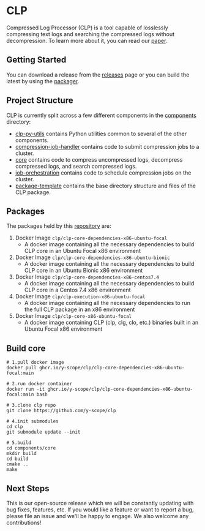 # CLP

Compressed Log Processor (CLP) is a tool capable of losslessly compressing text logs and searching 
the compressed logs without decompression. To learn more about it, you can read our 
[paper](https://www.usenix.org/system/files/osdi21-rodrigues.pdf).

## Getting Started

You can download a release from the [releases](https://github.com/y-scope/clp/releases) page or you can build the latest by using the
[packager](tools/packager/README.md).

## Project Structure

CLP is currently split across a few different components in the [components](components) 
directory:

* [clp-py-utils](components/clp-py-utils) contains Python utilities common to several of the 
  other components.
* [compression-job-handler](components/compression-job-handler) contains code to submit
  compression jobs to a cluster.
* [core](components/core) contains code to compress uncompressed logs, decompress compressed 
  logs, and search compressed logs.
* [job-orchestration](components/job-orchestration) contains code to schedule compression jobs on
  the cluster.
* [package-template](components/package-template) contains the base directory structure and files of the 
  CLP package.

## Packages
The packages held by this [repository](https://github.com/orgs/y-scope/packages?repo_name=clp) are: 

1. Docker Image `clp/clp-core-dependencies-x86-ubuntu-focal`
    - A docker image containing all the necessary dependencies to build CLP core in an Ubuntu Focal x86 environment
2. Docker Image `clp/clp-core-dependencies-x86-ubuntu-bionic`
    - A docker image containing all the necessary dependencies to build CLP core in an Ubuntu Bionic x86 environment
3. Docker Image `clp/clp-core-dependencies-x86-centos7.4`
    - A docker image containing all the necessary dependencies to build CLP core in a Centos 7.4 x86 environment
4. Docker Image `clp/clp-execution-x86-ubuntu-focal`
    - A docker image containing all the necessary dependencies to run the full CLP package in an x86 environment
5. Docker Image `clp/clp-core-x86-ubuntu-focal`
    - A docker image containing CLP (clp, clg, clo, etc.) binaries built in an Ubuntu Focal x86 environment


## Build core
```
# 1.pull docker image
docker pull ghcr.io/y-scope/clp/clp-core-dependencies-x86-ubuntu-focal:main

# 2.run docker container
docker run -it ghcr.io/y-scope/clp/clp-core-dependencies-x86-ubuntu-focal:main bash

# 3.clone clp repo
git clone https://github.com/y-scope/clp

# 4.init submodules
cd clp
git submodule update --init

# 5.build
cd components/core
mkdir build
cd build
cmake ..
make

```

## Next Steps

This is our open-source release which we will be constantly updating with bug fixes, features, etc.
If you would like a feature or want to report a bug, please file an issue and we'll be happy to engage.
We also welcome any contributions!
